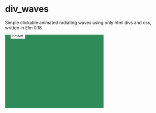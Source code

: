 # div_waves

Simple clickable animated radiating waves using only html divs and css, written in Elm 0.18.

![Waves Animated Gif](waves.gif?raw=true "Waves Gif")